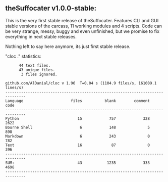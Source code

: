 ## theSuffocater v1.0.0-stable:

This is the very first stable release of theSuffocater.
Features CLI and GUI stable versions of the carcass, 11 working modules and 4 scripts.
Code can be very strange, messy, buggy and even unfinished, but we promise to fix
everything in next stable releases.

Nothing left to say here anymore, its just first stable release.

"cloc ." statistics:

```
      44 text files.
      43 unique files.                              
       3 files ignored.

github.com/AlDanial/cloc v 1.96  T=0.04 s (1104.9 files/s, 161009.1 lines/s)
-------------------------------------------------------------------------------
Language                     files          blank        comment           code
-------------------------------------------------------------------------------
Python                          15            757            328           2622
Bourne Shell                     6            148              5            898
Markdown                         6            243              0            782
Text                            16             87              0            396
-------------------------------------------------------------------------------
SUM:                            43           1235            333           4698
-------------------------------------------------------------------------------
```
